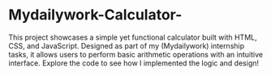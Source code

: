 # Mydailywork-Calculator-
This project showcases a simple yet functional calculator built with HTML, CSS, and JavaScript. Designed as part of my (Mydailywork) internship tasks, it allows users to perform basic arithmetic operations with an intuitive interface. Explore the code to see how I implemented the logic and design!
